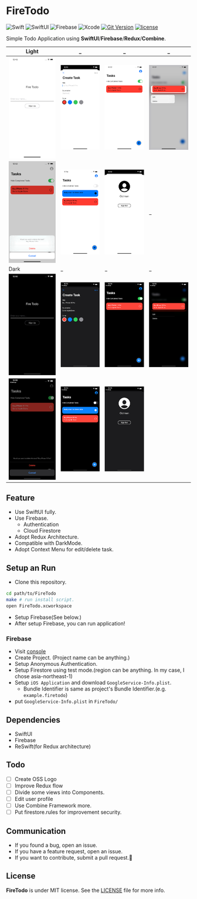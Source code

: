 # FireTodo

![Swift](https://img.shields.io/badge/swift-5.1-orange.svg?style=for-the-badge)
![SwiftUI](https://img.shields.io/badge/use-swift_ui-orange.svg?style=for-the-badge)
![Firebase](https://img.shields.io/badge/firebase-6.9.0-orange.svg?style=for-the-badge)
![Xcode](https://img.shields.io/badge/Xcode-11.1_GM_Seed-blue.svg?style=for-the-badge)
[![Git Version](https://img.shields.io/github/release/sgr-ksmt/FireTodo.svg?style=for-the-badge)](https://github.com/sgr-ksmt/FireTodo/releases)
[![license](https://img.shields.io/github/license/sgr-ksmt/FireTodo.svg?style=for-the-badge)](https://github.com/sgr-ksmt/FireTodo/blob/master/LICENSE)

Simple Todo Application using **SwiftUI**/**Firebase**/**Redux**/**Combine**.

| Light                      | _                          | _                          | _                          |
| -------------------------- | -------------------------- | -------------------------- | -------------------------- |
| ![](docs/images/img1.png)  | ![](docs/images/img2.png)  | ![](docs/images/img3.png)  | ![](docs/images/img4.png)  |
| ![](docs/images/img5.png)  | ![](docs/images/img6.png)  | ![](docs/images/img7.png)  | _                          |
| Dark                       | _                          | _                          | _                          |
| ![](docs/images/img8.png)  | ![](docs/images/img9.png)  | ![](docs/images/img10.png) | ![](docs/images/img11.png) |
| ![](docs/images/img12.png) | ![](docs/images/img13.png) | ![](docs/images/img14.png) |                            |


## Feature

- Use SwiftUI fully.
- Use Firebase.
  - Authentication
  - Cloud Firestore
- Adopt Redux Architecture.
- Compatible with DarkMode.
- Adopt Context Menu for edit/delete task.

## Setup an Run

- Clone this repository.

```sh
cd path/to/FireTodo
make # run install script.
open FireTodo.xcworkspace
```

- Setup Firebase(See below.)
- After setup Firebase, you can run application!

### Firebase

- Visit [console](https://console.firebase.google.com)
- Create Project. (Project name can be anything.)
- Setup Anonymous Authentication.
- Setup Firestore using test mode.(region can be anything. In my case, I chose asia-northeast-1)
- Setup `iOS Application` and download `GoogleService-Info.plist`.
  - Bundle Identifier is same as project's Bundle Identifier.(e.g. `example.firetodo`)
- put `GoogleService-Info.plist` in `FireTodo/`

## Dependencies

- SwiftUI
- Firebase
- ReSwift(for Redux architecture)

## Todo

- [ ] Create OSS Logo
- [ ] Improve Redux flow
- [ ] Divide some views into Components.
- [ ] Edit user profile
- [ ] Use Combine Framework more.
- [ ] Put firestore.rules for improvement security.

## Communication

- If you found a bug, open an issue.
- If you have a feature request, open an issue.
- If you want to contribute, submit a pull request.:muscle:

## License

**FireTodo** is under MIT license. See the [LICENSE](LICENSE) file for more info.